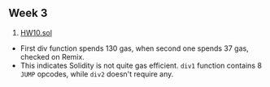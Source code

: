## Week 3
1. [HW10.sol](./Week2/TestYul.sol)
- First div function spends 130 gas, when second one spends 37 gas, checked on Remix.
- This indicates Solidity is not quite gas efficient. `div1` function contains 8 `JUMP` opcodes, while `div2` doesn't require any.
